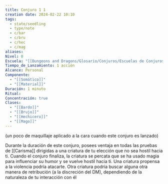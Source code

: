 ```yaml
---
title: Conjuro 1 1
creation date: 2024-02-22 10:10
tags:
  - state/seedling
  - type/note
  - c/bar
  - c/bru
  - c/hec
  - c/mag
aliases: 
Nivel: 0
Escuela: "[[Dungeons and Dragons/Glosario/Conjuros/Escuelas de Conjuros/Encantamiento]]"
Tiempo_de_Lanzamiento: 1 acción
Alcance: Personal
Componente:
  - "[[Somático]]"
  - "[[Material]]"
Duración: 1 minuto
Ritual: 
Concentración: true
Clases:
  - "[[Bardo]]"
  - "[[Brujo]]"
  - "[[Hechicero]]"
  - "[[Mago]]"
---
```


(un poco de maquillaje aplicado a la cara cuando este conjuro es lanzado)

Durante la duración de este conjuro, posees ventaja en todas las pruebas de [[Carisma]] dirigidas a una criatura de tu elección que no sea hostil hacia ti. Cuando el conjuro finaliza, la criatura se percata que se ha usado magia para influenciar su humor y se vuelve hostil hacia ti. Una criatura propensa a la violencia podría atacarte. Otra criatura podría buscar alguna otra manera de retribución (a la discreción del DM), dependiendo de la naturaleza de tu interacción con él